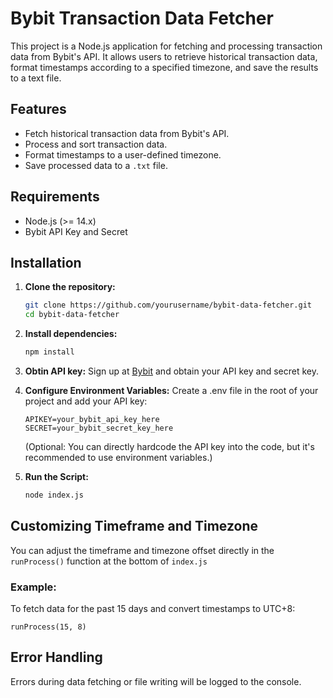 # Bybit Transaction Data Fetcher

This project is a Node.js application for fetching and processing transaction data from Bybit's API.
It allows users to retrieve historical transaction data, format timestamps according to a specified timezone, and save the results to a text file.

## Features

- Fetch historical transaction data from Bybit's API.
- Process and sort transaction data.
- Format timestamps to a user-defined timezone.
- Save processed data to a `.txt` file.

## Requirements

- Node.js (>= 14.x)
- Bybit API Key and Secret

## Installation

1. **Clone the repository:**
   ```bash
   git clone https://github.com/yourusername/bybit-data-fetcher.git
   cd bybit-data-fetcher
   ```
2. **Install dependencies:**
    ```bash
    npm install
    ```
3. **Obtin API key:**
   Sign up at [Bybit](https://www.bybit.com/invite?ref=GG0W6V) and obtain your API key and secret key.
4. **Configure Environment Variables:**
   Create a .env file in the root of your project and add your API key:
   
   ```code
   APIKEY=your_bybit_api_key_here
   SECRET=your_bybit_secret_key_here
   ```
   (Optional: You can directly hardcode the API key into the code, but it's recommended to use environment variables.)
5. **Run the Script:**
   ```bash
   node index.js
   ```
## Customizing Timeframe and Timezone

   You can adjust the timeframe and timezone offset directly in the `runProcess()` function at the bottom of `index.js`
   ### Example:
   To fetch data for the past 15 days and convert timestamps to UTC+8:
   ```code
   runProcess(15, 8)
   ```

## Error Handling
   Errors during data fetching or file writing will be logged to the console.
   


